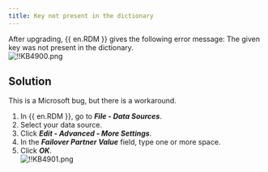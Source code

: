 ```yaml
---
title: Key not present in the dictionary
---
```

After upgrading, {{ en.RDM }} gives the following error message: The given key was not present in the dictionary.  
![!!KB4900.png](https://webdevolutions.azureedge.net/docs/en/kb/KB4900.png)

## Solution

This is a Microsoft bug, but there is a workaround.  

1. In {{ en.RDM }}, go to ***File - Data Sources***.
1. Select your data source.
1. Click ***Edit - Advanced - More Settings***.
1. In the ***Failover Partner Value*** field, type one or more space.
1. Click ***OK***.  
![!!KB4901.png](https://webdevolutions.azureedge.net/docs/en/kb/KB4901.png)
